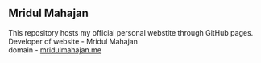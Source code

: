 ## Mridul Mahajan
This repository hosts my official personal webstite through GitHub pages.   
Developer of website - Mridul Mahajan   
domain - [mridulmahajan.me](https://www.mridulmahajan.me)
